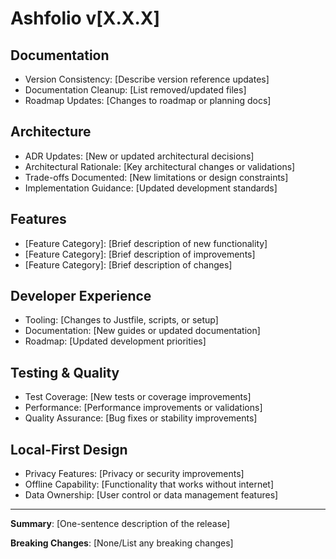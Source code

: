 # Ashfolio v[X.X.X]

## Documentation
- Version Consistency: [Describe version reference updates]
- Documentation Cleanup: [List removed/updated files]
- Roadmap Updates: [Changes to roadmap or planning docs]

## Architecture
- ADR Updates: [New or updated architectural decisions]
- Architectural Rationale: [Key architectural changes or validations]
- Trade-offs Documented: [New limitations or design constraints]
- Implementation Guidance: [Updated development standards]

## Features
- [Feature Category]: [Brief description of new functionality]
- [Feature Category]: [Brief description of improvements]
- [Feature Category]: [Brief description of changes]

## Developer Experience
- Tooling: [Changes to Justfile, scripts, or setup]
- Documentation: [New guides or updated documentation]
- Roadmap: [Updated development priorities]

## Testing & Quality
- Test Coverage: [New tests or coverage improvements]
- Performance: [Performance improvements or validations]
- Quality Assurance: [Bug fixes or stability improvements]

## Local-First Design
- Privacy Features: [Privacy or security improvements]
- Offline Capability: [Functionality that works without internet]
- Data Ownership: [User control or data management features]

---

**Summary**: [One-sentence description of the release]

**Breaking Changes**: [None/List any breaking changes]